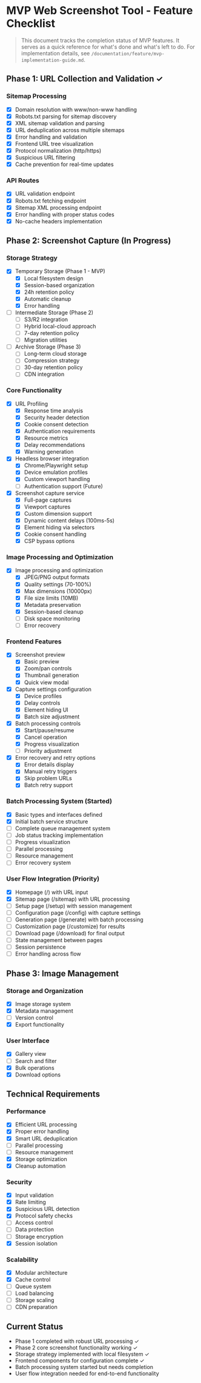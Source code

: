 # MVP Web Screenshot Tool - Feature Checklist

> This document tracks the completion status of MVP features. It serves as a quick reference for what's done and what's left to do. For implementation details, see `/documentation/feature/mvp-implementation-guide.md`.

## Phase 1: URL Collection and Validation ✓

### Sitemap Processing
- [x] Domain resolution with www/non-www handling
- [x] Robots.txt parsing for sitemap discovery
- [x] XML sitemap validation and parsing
- [x] URL deduplication across multiple sitemaps
- [x] Error handling and validation
- [x] Frontend URL tree visualization
- [x] Protocol normalization (http/https)
- [x] Suspicious URL filtering
- [x] Cache prevention for real-time updates

### API Routes
- [x] URL validation endpoint
- [x] Robots.txt fetching endpoint
- [x] Sitemap XML processing endpoint
- [x] Error handling with proper status codes
- [x] No-cache headers implementation

## Phase 2: Screenshot Capture (In Progress)

### Storage Strategy
- [x] Temporary Storage (Phase 1 - MVP)
  - [x] Local filesystem design
  - [x] Session-based organization
  - [x] 24h retention policy
  - [x] Automatic cleanup
  - [x] Error handling
- [ ] Intermediate Storage (Phase 2)
  - [ ] S3/R2 integration
  - [ ] Hybrid local-cloud approach
  - [ ] 7-day retention policy
  - [ ] Migration utilities
- [ ] Archive Storage (Phase 3)
  - [ ] Long-term cloud storage
  - [ ] Compression strategy
  - [ ] 30-day retention policy
  - [ ] CDN integration

### Core Functionality
- [x] URL Profiling
  - [x] Response time analysis
  - [x] Security header detection
  - [x] Cookie consent detection
  - [x] Authentication requirements
  - [x] Resource metrics
  - [x] Delay recommendations
  - [x] Warning generation
- [x] Headless browser integration
  - [x] Chrome/Playwright setup
  - [x] Device emulation profiles
  - [x] Custom viewport handling
  - [ ] Authentication support (Future)
- [x] Screenshot capture service
  - [x] Full-page captures
  - [x] Viewport captures
  - [x] Custom dimension support
  - [x] Dynamic content delays (100ms-5s)
  - [x] Element hiding via selectors
  - [x] Cookie consent handling
  - [x] CSP bypass options

### Image Processing and Optimization
- [x] Image processing and optimization
  - [x] JPEG/PNG output formats
  - [x] Quality settings (70-100%)
  - [x] Max dimensions (10000px)
  - [x] File size limits (10MB)
  - [x] Metadata preservation
  - [x] Session-based cleanup
  - [ ] Disk space monitoring
  - [ ] Error recovery

### Frontend Features
- [x] Screenshot preview
  - [x] Basic preview
  - [x] Zoom/pan controls
  - [x] Thumbnail generation
  - [x] Quick view modal
- [x] Capture settings configuration
  - [x] Device profiles
  - [x] Delay controls
  - [x] Element hiding UI
  - [x] Batch size adjustment
- [x] Batch processing controls
  - [x] Start/pause/resume
  - [x] Cancel operation
  - [x] Progress visualization
  - [ ] Priority adjustment
- [x] Error recovery and retry options
  - [x] Error details display
  - [x] Manual retry triggers
  - [x] Skip problem URLs
  - [x] Batch retry support

### Batch Processing System (Started)
- [x] Basic types and interfaces defined
- [x] Initial batch service structure
- [ ] Complete queue management system
- [ ] Job status tracking implementation
- [ ] Progress visualization
- [ ] Parallel processing
- [ ] Resource management
- [ ] Error recovery system

### User Flow Integration (Priority)
- [x] Homepage (/) with URL input
- [x] Sitemap page (/sitemap) with URL processing
- [ ] Setup page (/setup) with session management
- [ ] Configuration page (/config) with capture settings
- [ ] Generation page (/generate) with batch processing
- [ ] Customization page (/customize) for results
- [ ] Download page (/download) for final output
- [ ] State management between pages
- [ ] Session persistence
- [ ] Error handling across flow

## Phase 3: Image Management

### Storage and Organization
- [x] Image storage system
- [x] Metadata management
- [ ] Version control
- [x] Export functionality

### User Interface
- [x] Gallery view
- [ ] Search and filter
- [x] Bulk operations
- [x] Download options

## Technical Requirements

### Performance
- [x] Efficient URL processing
- [x] Proper error handling
- [x] Smart URL deduplication
- [ ] Parallel processing
- [ ] Resource management
- [x] Storage optimization
- [x] Cleanup automation

### Security
- [x] Input validation
- [x] Rate limiting
- [x] Suspicious URL detection
- [x] Protocol safety checks
- [ ] Access control
- [ ] Data protection
- [ ] Storage encryption
- [x] Session isolation

### Scalability
- [x] Modular architecture
- [x] Cache control
- [ ] Queue system
- [ ] Load balancing
- [ ] Storage scaling
- [ ] CDN preparation

## Current Status
- Phase 1 completed with robust URL processing ✓
- Phase 2 core screenshot functionality working ✓
- Storage strategy implemented with local filesystem ✓
- Frontend components for configuration complete ✓
- Batch processing system started but needs completion
- User flow integration needed for end-to-end functionality 